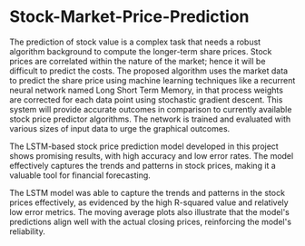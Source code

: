 # Stock-Market-Price-Prediction
The prediction of stock value is a complex task that needs a robust algorithm background to compute the longer-term share prices. Stock prices are correlated within the nature of the market; hence it will be difficult to predict the costs. The proposed algorithm uses the market data to predict the share price using machine learning techniques like a recurrent neural network named Long Short Term Memory, in that process weights are corrected for each data point using stochastic gradient descent. This system will provide accurate outcomes in comparison to currently available stock price predictor algorithms. The network is trained and evaluated with various sizes of input data to urge the graphical outcomes.

The LSTM-based stock price prediction model developed in this project shows promising results, with high accuracy and low error rates. The model effectively captures the trends and patterns in stock prices, making it a valuable tool for financial forecasting.

The LSTM model was able to capture the trends and patterns in the stock prices effectively, as evidenced by the high R-squared value and relatively low error metrics. The moving average plots also illustrate that the model's predictions align well with the actual closing prices, reinforcing the model's reliability.
